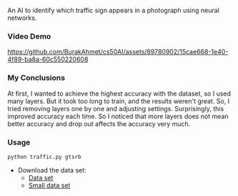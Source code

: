 
An AI to identify which traffic sign appears in a photograph using neural networks.

### Video Demo

  https://github.com/BurakAhmet/cs50AI/assets/89780902/15cae668-1e40-4f89-ba8a-60c550220608


### My Conclusions

  At first, I wanted to achieve the highest accuracy with the dataset, so I used many layers. But it took too long to train, and the results weren't great. So, I tried removing layers one by one and adjusting settings. Surprisingly, this improved accuracy each time. So I noticed that more layers does not mean better accuracy and drop out affects the accuracy very much.



### Usage
    python traffic.py gtsrb
  * Download the data set:
    - [Data set](https://cdn.cs50.net/ai/2020/x/projects/5/gtsrb.zip)
    - [Small data set](https://cdn.cs50.net/ai/2020/x/projects/5/gtsrb-small.zip)


          
